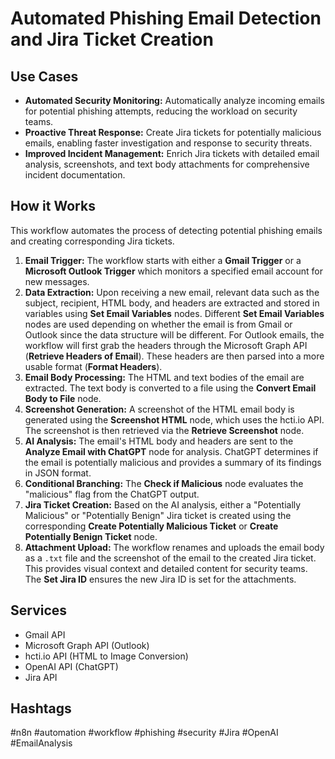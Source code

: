 # Automated Phishing Email Detection and Jira Ticket Creation

## Use Cases

*   **Automated Security Monitoring:** Automatically analyze incoming emails for potential phishing attempts, reducing the workload on security teams.
*   **Proactive Threat Response:** Create Jira tickets for potentially malicious emails, enabling faster investigation and response to security threats.
*   **Improved Incident Management:** Enrich Jira tickets with detailed email analysis, screenshots, and text body attachments for comprehensive incident documentation.

## How it Works

This workflow automates the process of detecting potential phishing emails and creating corresponding Jira tickets.

1.  **Email Trigger:** The workflow starts with either a **Gmail Trigger** or a **Microsoft Outlook Trigger** which monitors a specified email account for new messages.
2.  **Data Extraction:** Upon receiving a new email, relevant data such as the subject, recipient, HTML body, and headers are extracted and stored in variables using **Set Email Variables** nodes.  Different **Set Email Variables** nodes are used depending on whether the email is from Gmail or Outlook since the data structure will be different.  For Outlook emails, the workflow will first grab the headers through the Microsoft Graph API (**Retrieve Headers of Email**).  These headers are then parsed into a more usable format (**Format Headers**).
3.  **Email Body Processing:** The HTML and text bodies of the email are extracted. The text body is converted to a file using the **Convert Email Body to File** node.
4.  **Screenshot Generation:** A screenshot of the HTML email body is generated using the **Screenshot HTML** node, which uses the hcti.io API. The screenshot is then retrieved via the **Retrieve Screenshot** node.
5.  **AI Analysis:** The email's HTML body and headers are sent to the **Analyze Email with ChatGPT** node for analysis. ChatGPT determines if the email is potentially malicious and provides a summary of its findings in JSON format.
6.  **Conditional Branching:** The **Check if Malicious** node evaluates the "malicious" flag from the ChatGPT output.
7.  **Jira Ticket Creation:** Based on the AI analysis, either a "Potentially Malicious" or "Potentially Benign" Jira ticket is created using the corresponding **Create Potentially Malicious Ticket** or **Create Potentially Benign Ticket** node.
8.  **Attachment Upload:** The workflow renames and uploads the email body as a `.txt` file and the screenshot of the email to the created Jira ticket. This provides visual context and detailed content for security teams. The **Set Jira ID** ensures the new Jira ID is set for the attachments.

## Services

*   Gmail API
*   Microsoft Graph API (Outlook)
*   hcti.io API (HTML to Image Conversion)
*   OpenAI API (ChatGPT)
*   Jira API

## Hashtags

#n8n #automation #workflow #phishing #security #Jira #OpenAI #EmailAnalysis
